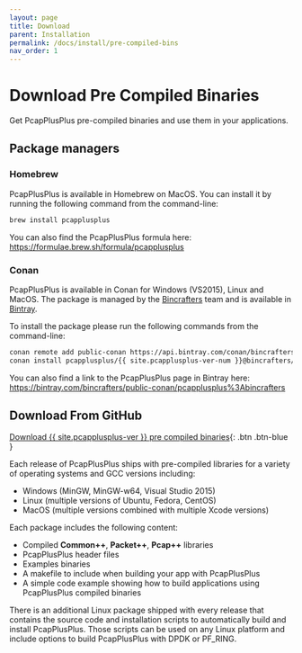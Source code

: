 ```yaml
---
layout: page
title: Download
parent: Installation
permalink: /docs/install/pre-compiled-bins
nav_order: 1
---
```


# Download Pre Compiled Binaries

Get PcapPlusPlus pre-compiled binaries and use them in your applications.

## Package managers

### Homebrew

PcapPlusPlus is available in Homebrew on MacOS. You can install it by running the following command from the command-line:

```bash
brew install pcapplusplus
```

You can also find the PcapPlusPlus formula here: <https://formulae.brew.sh/formula/pcapplusplus>

### Conan

PcapPlusPlus is available in Conan for Windows (VS2015), Linux and MacOS. The package is managed by the [Bincrafters](https://bincrafters.github.io/) team and is available in [Bintray](https://bintray.com/bincrafters/public-conan/pcapplusplus%3Abincrafters).

To install the package please run the following commands from the command-line:

```bash
conan remote add public-conan https://api.bintray.com/conan/bincrafters/public-conan
conan install pcapplusplus/{{ site.pcapplusplus-ver-num }}@bincrafters/stable -r public-conan
```

You can also find a link to the PcapPlusPlus page in Bintray here: <https://bintray.com/bincrafters/public-conan/pcapplusplus%3Abincrafters>

## Download From GitHub

[Download {{ site.pcapplusplus-ver }} pre compiled binaries](https://github.com/seladb/PcapPlusPlus/releases/latest){: .btn .btn-blue }

Each release of PcapPlusPlus ships with pre-compiled libraries for a variety of operating systems and GCC versions including:

* Windows (MinGW, MinGW-w64, Visual Studio 2015)
* Linux (multiple versions of Ubuntu, Fedora, CentOS)
* MacOS (multiple versions combined with multiple Xcode versions)

Each package includes the following content:

* Compiled __Common++__, __Packet++__, __Pcap++__ libraries
* PcapPlusPlus header files
* Examples binaries
* A makefile to include when building your app with PcapPlusPlus
* A simple code example showing how to build applications using PcapPlusPlus compiled binaries

There is an additional Linux package shipped with every release that contains the source code and installation scripts to automatically build and install PcapPlusPlus. Those scripts can be used on any Linux platform and include options to build PcapPlusPlus with DPDK or PF_RING.